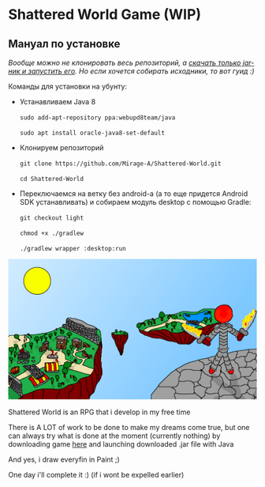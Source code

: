 # Shattered World Game (WIP)

## Мануал по установке

*Вообще можно не клонировать весь репозиторий, а [скачать только jar-ник и запустить его](
        https://github.com/Mirage-A/Shattered-World/raw/master/SW%20-%20Game.jar
      ). Но если хочется собирать исходники, то вот гуид :)*

Команды для установки на убунту:

 + Устанавливаем Java 8
    
    `sudo add-apt-repository ppa:webupd8team/java`
    
    `sudo apt install oracle-java8-set-default`
    
 + Клонируем репозиторий

    `git clone https://github.com/Mirage-A/Shattered-World.git`
    
    `cd Shattered-World`
    
 + Переключаемся на ветку без android-а (а то еще придется Android SDK устанавливать) и собираем модуль desktop с помощью Gradle:

    `git checkout light`
        
    `chmod +x ./gradlew`
        
    `./gradlew wrapper :desktop:run`

![](art.png)

Shattered World is an RPG that i develop in my free time

There is A LOT of work to be done to make my dreams come true, but one can always try what is done at the moment (currently nothing) by downloading game [here](https://mirage-a.github.io) and launching downloaded .jar file with Java

And yes, i draw everyfin in Paint ;)

One day i'll complete it :) (if i wont be expelled earlier)
